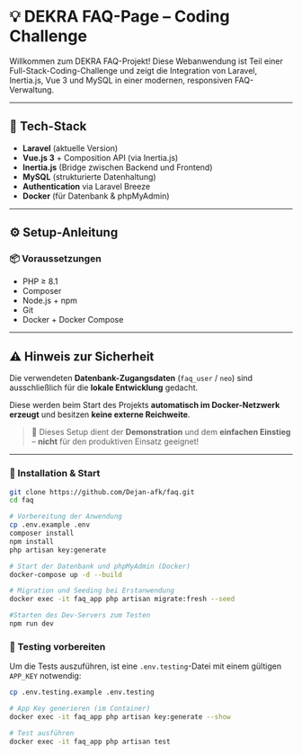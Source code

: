 # 💡 DEKRA FAQ-Page – Coding Challenge

Willkommen zum DEKRA FAQ-Projekt! Diese Webanwendung ist Teil einer Full-Stack-Coding-Challenge und zeigt die Integration von Laravel, Inertia.js, Vue 3 und MySQL in einer modernen, responsiven FAQ-Verwaltung.

---

## 🚀 Tech-Stack

- **Laravel** (aktuelle Version)
- **Vue.js 3** + Composition API (via Inertia.js)
- **Inertia.js** (Bridge zwischen Backend und Frontend)
- **MySQL** (strukturierte Datenhaltung)
- **Authentication** via Laravel Breeze
- **Docker** (für Datenbank & phpMyAdmin)

---

## ⚙️ Setup-Anleitung

### 📦 Voraussetzungen

- PHP ≥ 8.1
- Composer
- Node.js + npm
- Git
- Docker + Docker Compose

---

## ⚠️ Hinweis zur Sicherheit

Die verwendeten **Datenbank-Zugangsdaten** (`faq_user` / `neo`) sind ausschließlich für die **lokale Entwicklung** gedacht.

Diese werden beim Start des Projekts **automatisch im Docker-Netzwerk erzeugt** und besitzen **keine externe Reichweite**.

> 🧪 Dieses Setup dient der **Demonstration** und dem **einfachen Einstieg** – **nicht** für den produktiven Einsatz geeignet!

---

### 🔧 Installation & Start

```bash
git clone https://github.com/Dejan-afk/faq.git
cd faq

# Vorbereitung der Anwendung
cp .env.example .env
composer install
npm install
php artisan key:generate

# Start der Datenbank und phpMyAdmin (Docker)
docker-compose up -d --build

# Migration und Seeding bei Erstanwendung
docker exec -it faq_app php artisan migrate:fresh --seed

#Starten des Dev-Servers zum Testen
npm run dev
```

### 🧪 Testing vorbereiten

Um die Tests auszuführen, ist eine `.env.testing`-Datei mit einem gültigen `APP_KEY` notwendig:

```bash
cp .env.testing.example .env.testing

# App Key generieren (im Container)
docker exec -it faq_app php artisan key:generate --show

# Test ausführen
docker exec -it faq_app php artisan test
```